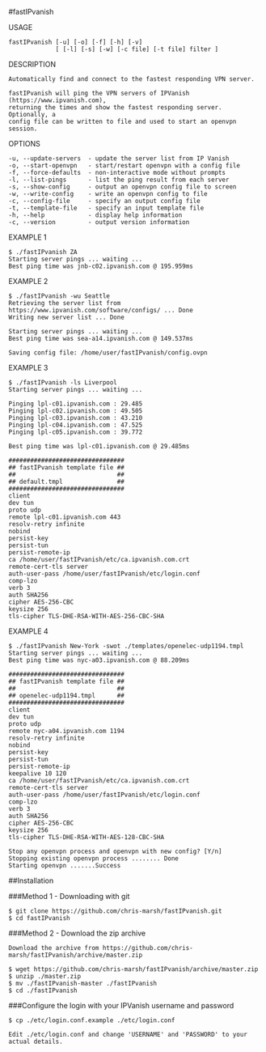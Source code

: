 #fastIPvanish

USAGE

    fastIPvanish [-u] [-o] [-f] [-h] [-v]
                 [ [-l] [-s] [-w] [-c file] [-t file] filter ]

DESCRIPTION

    Automatically find and connect to the fastest responding VPN server. 

    fastIPvanish will ping the VPN servers of IPVanish (https://www.ipvanish.com),
    returning the times and show the fastest responding server. Optionally, a
    config file can be written to file and used to start an openvpn session.

OPTIONS

    -u, --update-servers  - update the server list from IP Vanish
    -o, --start-openvpn   - start/restart openvpn with a config file
    -f, --force-defaults  - non-interactive mode without prompts
    -l, --list-pings      - list the ping result from each server
    -s, --show-config     - output an openvpn config file to screen
    -w, --write-config    - write an openvpn config to file
    -c, --config-file     - specify an output config file
    -t, --template-file   - specify an input template file
    -h, --help            - display help information
    -c, --version         - output version information

EXAMPLE 1

    $ ./fastIPvanish ZA
    Starting server pings ... waiting ...
    Best ping time was jnb-c02.ipvanish.com @ 195.959ms
    
EXAMPLE 2

    $ ./fastIPvanish -wu Seattle
    Retrieving the server list from https://www.ipvanish.com/software/configs/ ... Done
    Writing new server list ... Done
    
    Starting server pings ... waiting ...
    Best ping time was sea-a14.ipvanish.com @ 149.537ms

    Saving config file: /home/user/fastIPvanish/config.ovpn

EXAMPLE 3

    $ ./fastIPvanish -ls Liverpool
    Starting server pings ... waiting ...

    Pinging lpl-c01.ipvanish.com : 29.485
    Pinging lpl-c02.ipvanish.com : 49.505
    Pinging lpl-c03.ipvanish.com : 43.210
    Pinging lpl-c04.ipvanish.com : 47.525
    Pinging lpl-c05.ipvanish.com : 39.772

    Best ping time was lpl-c01.ipvanish.com @ 29.485ms

    ################################
    ## fastIPvanish template file ##
    ##                            ##
    ## default.tmpl               ##
    ################################
    client
    dev tun
    proto udp
    remote lpl-c01.ipvanish.com 443
    resolv-retry infinite
    nobind
    persist-key
    persist-tun
    persist-remote-ip
    ca /home/user/fastIPvanish/etc/ca.ipvanish.com.crt
    remote-cert-tls server
    auth-user-pass /home/user/fastIPvanish/etc/login.conf
    comp-lzo
    verb 3
    auth SHA256
    cipher AES-256-CBC
    keysize 256
    tls-cipher TLS-DHE-RSA-WITH-AES-256-CBC-SHA

EXAMPLE 4

    $ ./fastIPvanish New-York -swot ./templates/openelec-udp1194.tmpl
    Starting server pings ... waiting ...
    Best ping time was nyc-a03.ipvanish.com @ 88.209ms

    ################################
    ## fastIPvanish template file ##
    ##                            ##
    ## openelec-udp1194.tmpl      ##
    ################################
    client
    dev tun
    proto udp
    remote nyc-a04.ipvanish.com 1194
    resolv-retry infinite
    nobind
    persist-key
    persist-tun
    persist-remote-ip
    keepalive 10 120
    ca /home/user/fastIPvanish/etc/ca.ipvanish.com.crt
    remote-cert-tls server
    auth-user-pass /home/user/fastIPvanish/etc/login.conf
    comp-lzo
    verb 3
    auth SHA256
    cipher AES-256-CBC
    keysize 256
    tls-cipher TLS-DHE-RSA-WITH-AES-128-CBC-SHA

    Stop any openvpn process and openvpn with new config? [Y/n] 
    Stopping existing openvpn process ........ Done
    Starting openvpn .......Success

##Installation

###Method 1 - Downloading with git

    $ git clone https://github.com/chris-marsh/fastIPvanish.git
    $ cd fastIPvanish

###Method 2 - Download the zip archive

    Download the archive from https://github.com/chris-marsh/fastIPvanish/archive/master.zip

    $ wget https://github.com/chris-marsh/fastIPvanish/archive/master.zip
    $ unzip ./master.zip
    $ mv ./fastIPvanish-master ./fastIPvanish
    $ cd ./fastIPvanish

###Configure the login with your IPVanish username and password

    $ cp ./etc/login.conf.example ./etc/login.conf

    Edit ./etc/login.conf and change 'USERNAME' and 'PASSWORD' to your actual details.
